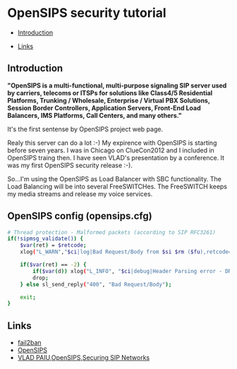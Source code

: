 # OpenSIPS security tutorial

* [Introduction](#Introduction)

* [Links](#Links)

## Introduction

**"OpenSIPS is a multi-functional, multi-purpose signaling SIP server used by carriers, 
telecoms or ITSPs for solutions like Class4/5 Residential Platforms, 
Trunking / Wholesale, Enterprise / Virtual PBX Solutions, Session Border Controllers, 
Application Servers, Front-End Load Balancers, IMS Platforms, Call Centers, and many others."**

It's the first sentense by OpenSIPS project web page.

Realy this server can do a lot :-)
My expirence with OpenSIPS is starting before seven years.
I was in Chicago on ClueCon2012 and I included in OpenSIPS traing then.
I have seen VLAD's presentation by a conference.
It was my first OpenSIPS security release :-).

So...I'm using the OpenSIPS as Load Balancer with SBC functionality.
The Load Balancing will be into several FreeSWITCHes.
The FreeSWITCH keeps my media streams and release my voice services.

## OpenSIPS config (opensips.cfg)

``` bash
# Thread protection - Malformed packets (according to SIP RFC3261)
if(!sipmsg_validate()) {
    $var(ret) = $retcode;
    xlog("L_WARN","$ci|log|Bad Request/Body from $si $rm ($fu),retcode=$var(ret)");

    if($var(ret) == -2) {
        if($var(d)) xlog("L_INFO", "$ci|debug|Header Parsing error - DROP!");
        drop;
    } else sl_send_reply("400", "Bad Request/Body");

    exit;
}
```

## Links

* [fail2ban](https://github.com/fail2ban/fail2ban)
* [OpenSIPS](https://opensips.org/)
* [VLAD PAIU,OpenSIPS,Securing SIP Networks](https://opensips.org/pub/events/2012-08-07_ClueCon_Chicago/VLAD_PAIU-OpenSIPS-Securing_SIP_Networks.pdf)